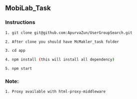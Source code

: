 ## MobiLab_Task

### Instructions

```bash
1. git clone git@github.com:ApurvaZun/UserGroupSearch.git

2. After clone you should have McMakler_task folder

3. cd app

4. npm install (this will install all dependency)

5. npm start

```

### Note:
```bash
1. Proxy available with html-proxy-middleware
```
